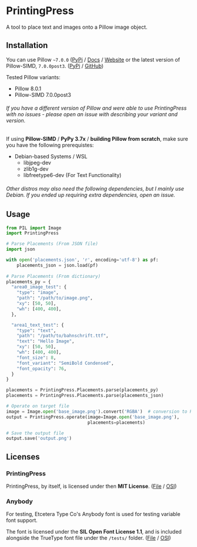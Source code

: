 # PrintingPress

A tool to place text and images onto a Pillow image object.

## Installation

You can use Pillow `~7.0.0` ([PyPi](https://pypi.org/project/Pillow/) / [Docs](https://pillow.readthedocs.io) / [Website](https://python-pillow.org/)
or the latest version of Pillow-SIMD, `7.0.0post3`. ([PyPi](https://pypi.org/project/Pillow-SIMD) / [GitHub](https://github.com/uploadcare/pillow-simd))

Tested Pillow variants:
- Pillow 8.0.1
- Pillow-SIMD 7.0.0post3

###### If you have a different version of Pillow and were able to use PrintingPress with no issues - please open an issue with describing your variant and version.

If using **Pillow-SIMD** / **PyPy 3.7x** / **building Pillow from scratch**, make sure you have the following prerequistes:
- Debian-based Systems / WSL
  - libjpeg-dev
  - zlib1g-dev
  - libfreetype6-dev (For Text Functionality)

###### Other distros may also need the following dependencies, but I mainly use Debian. If you ended up requiring extra dependencies, open an issue.

## Usage

```python
from PIL import Image
import PrintingPress

# Parse Placements (From JSON file)
import json

with open('placements.json', 'r', encoding='utf-8') as pf:
    placements_json = json.load(pf)
    
# Parse Placements (From dictionary)
placements_py = {
  "area0_image_test": {
    "type": "image",
    "path": "/path/to/image.png",
    "xy": [50, 50],
    "wh": [400, 400],
  },

  "area1_text_test": {
    "type": "text",
    "path": "/path/to/bahnschrift.ttf",
    "text": "Hello Image",
    "xy": [50, 50],
    "wh": [400, 400],
    "font_size": 8,
    "font_variant": "SemiBold Condensed",
    "font_opacity": 76,
  }
}

placements = PrintingPress.Placements.parse(placements_py)
placements = PrintingPress.Placements.parse(placements_json)

# Operate on target file
image = Image.open('base_image.png').convert('RGBA')  # conversion to RGBA is required
output = PrintingPress.operate(image=Image.open('base_image.png'),
                               placements=placements)

# Save the output file
output.save('output.png')
```

## Licenses

### PrintingPress
PrintingPress, by itself, is licensed under then **MIT License**.
([File](https://github.com/InterestingSystems/PrintingPress/blob/master/LICENSE) / [OSI](https://opensource.org/licenses/MIT))

### Anybody
For testing, Etcetera Type Co's Anybody font is used for testing variable font support.

The font is licensed under the **SIL Open Font License 1.1**, and is included alongside the TrueType font file under the
`/tests/` folder.
([File](https://github.com/InterestingSystems/PrintingPress/blob/master/tests/SIL.txt) / [OSI](https://opensource.org/licenses/OFL-1.1))
